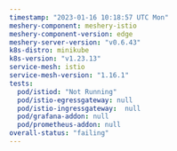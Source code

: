 ```yaml
---
timestamp: "2023-01-16 10:18:57 UTC Mon"
meshery-component: meshery-istio
meshery-component-version: edge
meshery-server-version: "v0.6.43"
k8s-distro: minikube
k8s-version: "v1.23.13"
service-mesh: istio
service-mesh-version: "1.16.1"
tests:
  pod/istiod: "Not Running"
  pod/istio-egressgateway: null
  pod/istio-ingressgateway:  null
  pod/grafana-addon: null
  pod/prometheus-addon: null
overall-status: "failing"
---
```

